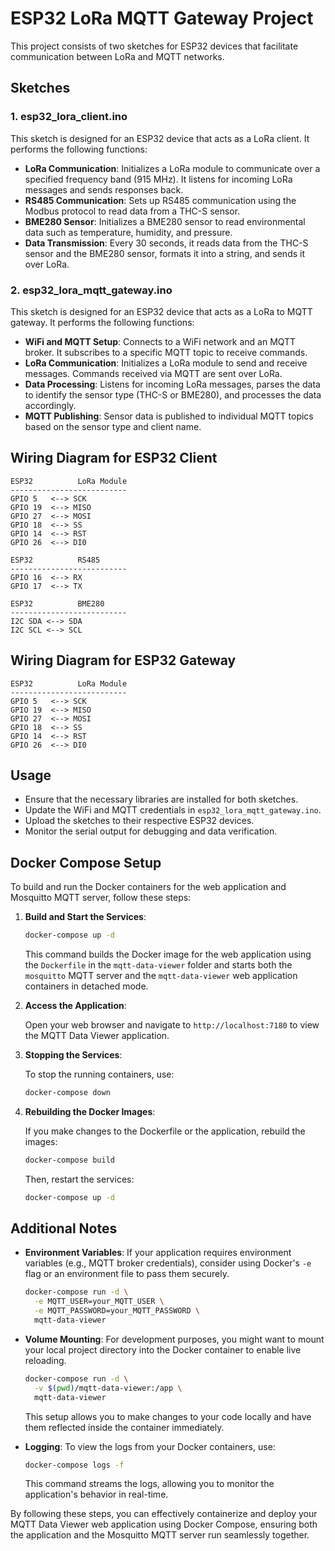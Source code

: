 # ESP32 LoRa MQTT Gateway Project

This project consists of two sketches for ESP32 devices that facilitate communication between LoRa and MQTT networks.

## Sketches

### 1. esp32_lora_client.ino

This sketch is designed for an ESP32 device that acts as a LoRa client. It performs the following functions:

- **LoRa Communication**: Initializes a LoRa module to communicate over a specified frequency band (915 MHz). It listens for incoming LoRa messages and sends responses back.
- **RS485 Communication**: Sets up RS485 communication using the Modbus protocol to read data from a THC-S sensor.
- **BME280 Sensor**: Initializes a BME280 sensor to read environmental data such as temperature, humidity, and pressure.
- **Data Transmission**: Every 30 seconds, it reads data from the THC-S sensor and the BME280 sensor, formats it into a string, and sends it over LoRa.

### 2. esp32_lora_mqtt_gateway.ino

This sketch is designed for an ESP32 device that acts as a LoRa to MQTT gateway. It performs the following functions:

- **WiFi and MQTT Setup**: Connects to a WiFi network and an MQTT broker. It subscribes to a specific MQTT topic to receive commands.
- **LoRa Communication**: Initializes a LoRa module to send and receive messages. Commands received via MQTT are sent over LoRa.
- **Data Processing**: Listens for incoming LoRa messages, parses the data to identify the sensor type (THC-S or BME280), and processes the data accordingly.
- **MQTT Publishing**: Sensor data is published to individual MQTT topics based on the sensor type and client name.

## Wiring Diagram for ESP32 Client

```
ESP32          LoRa Module
--------------------------
GPIO 5   <--> SCK
GPIO 19  <--> MISO
GPIO 27  <--> MOSI
GPIO 18  <--> SS
GPIO 14  <--> RST
GPIO 26  <--> DI0

ESP32          RS485
--------------------------
GPIO 16  <--> RX
GPIO 17  <--> TX

ESP32          BME280
--------------------------
I2C SDA <--> SDA
I2C SCL <--> SCL
```

## Wiring Diagram for ESP32 Gateway

```
ESP32          LoRa Module
--------------------------
GPIO 5   <--> SCK
GPIO 19  <--> MISO
GPIO 27  <--> MOSI
GPIO 18  <--> SS
GPIO 14  <--> RST
GPIO 26  <--> DI0
```

## Usage

- Ensure that the necessary libraries are installed for both sketches.
- Update the WiFi and MQTT credentials in `esp32_lora_mqtt_gateway.ino`.
- Upload the sketches to their respective ESP32 devices.
- Monitor the serial output for debugging and data verification.

## Docker Compose Setup

To build and run the Docker containers for the web application and Mosquitto MQTT server, follow these steps:

1. **Build and Start the Services**:

    ```bash
    docker-compose up -d
    ```

    This command builds the Docker image for the web application using the `Dockerfile` in the `mqtt-data-viewer` folder and starts both the `mosquitto` MQTT server and the `mqtt-data-viewer` web application containers in detached mode.

2. **Access the Application**:

    Open your web browser and navigate to `http://localhost:7180` to view the MQTT Data Viewer application.

3. **Stopping the Services**:

    To stop the running containers, use:

    ```bash
    docker-compose down
    ```

4. **Rebuilding the Docker Images**:

    If you make changes to the Dockerfile or the application, rebuild the images:

    ```bash
    docker-compose build
    ```

    Then, restart the services:

    ```bash
    docker-compose up -d
    ```

## Additional Notes

- **Environment Variables**: If your application requires environment variables (e.g., MQTT broker credentials), consider using Docker's `-e` flag or an environment file to pass them securely.

    ```bash
    docker-compose run -d \
      -e MQTT_USER=your_MQTT_USER \
      -e MQTT_PASSWORD=your_MQTT_PASSWORD \
      mqtt-data-viewer
    ```

- **Volume Mounting**: For development purposes, you might want to mount your local project directory into the Docker container to enable live reloading.

    ```bash
    docker-compose run -d \
      -v $(pwd)/mqtt-data-viewer:/app \
      mqtt-data-viewer
    ```

    This setup allows you to make changes to your code locally and have them reflected inside the container immediately.

- **Logging**: To view the logs from your Docker containers, use:

    ```bash
    docker-compose logs -f
    ```

    This command streams the logs, allowing you to monitor the application's behavior in real-time.

By following these steps, you can effectively containerize and deploy your MQTT Data Viewer web application using Docker Compose, ensuring both the application and the Mosquitto MQTT server run seamlessly together.
